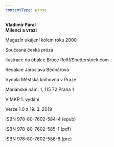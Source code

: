 ```yaml
---
contentType: prose
---
```


**Vladimír Páral  
Milenci a vrazi**

Magazín ukájení kolem roku 2000

  

Současná česká próza

  

Ilustrace na obálce Bruce Rolff/Shutterstock.com

  

Redakce Jaroslava Bednářová

  

Vydala Městská knihovna v Praze

  

Mariánské nám. 1, 115 72 Praha 1

  

V MKP 1. vydání

  

Verze 1.0 z 19. 3. 2019

  

ISBN 978-80-7602-584-4 (epub)

  

ISBN 978-80-7602-585-1 (pdf)

  

ISBN 978-80-7602-586-8 (prc)
